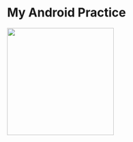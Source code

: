My Android Practice
========

<img src="https://simnalamburt.github.io/android-practice/screenshot.png" width="250">
